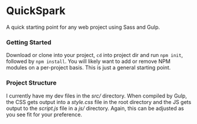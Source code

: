# QuickSpark
A quick starting point for any web project using Sass and Gulp.

### Getting Started
Download or clone into your project, `cd` into project dir and run `npm init`, followed by `npm install`. You will likely want to add or remove NPM modules on a per-project basis. This is just a general starting point.

### Project Structure
I currently have my dev files in the _src/_ directory. When compiled by Gulp, the CSS gets output into a _style.css_ file in the root directory and the JS gets output to the _script.js_ file in a _js/_ directory. Again, this can be adjusted as you see fit for your preference.
